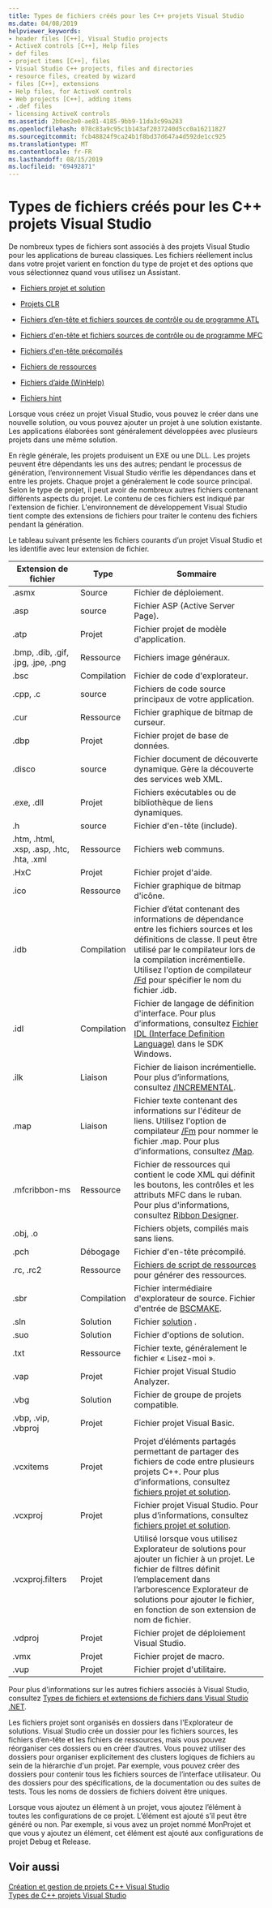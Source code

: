 ```yaml
---
title: Types de fichiers créés pour les C++ projets Visual Studio
ms.date: 04/08/2019
helpviewer_keywords:
- header files [C++], Visual Studio projects
- ActiveX controls [C++], Help files
- def files
- project items [C++], files
- Visual Studio C++ projects, files and directories
- resource files, created by wizard
- files [C++], extensions
- Help files, for ActiveX controls
- Web projects [C++], adding items
- .def files
- licensing ActiveX controls
ms.assetid: 2b0ee2e0-ae81-4185-9bb9-11da3c99a283
ms.openlocfilehash: 078c83a9c95c1b143af2037240d5cc0a16211827
ms.sourcegitcommit: fcb48824f9ca24b1f8bd37d647a4d592de1cc925
ms.translationtype: MT
ms.contentlocale: fr-FR
ms.lasthandoff: 08/15/2019
ms.locfileid: "69492871"
---
```

# <a name="file-types-created-for-visual-studio-c-projects"></a>Types de fichiers créés pour les C++ projets Visual Studio

De nombreux types de fichiers sont associés à des projets Visual Studio pour les applications de bureau classiques. Les fichiers réellement inclus dans votre projet varient en fonction du type de projet et des options que vous sélectionnez quand vous utilisez un Assistant.

- [Fichiers projet et solution](project-and-solution-files.md)

- [Projets CLR](files-created-for-clr-projects.md)

- [Fichiers d’en-tête et fichiers sources de contrôle ou de programme ATL](atl-program-or-control-source-and-header-files.md)

- [Fichiers d'en-tête et fichiers sources de contrôle ou de programme MFC](mfc-program-or-control-source-and-header-files.md)

- [Fichiers d'en-tête précompilés](../creating-precompiled-header-files.md)

- [Fichiers de ressources](resource-files-cpp.md)

- [Fichiers d’aide (WinHelp)](help-files-winhelp.md)

- [Fichiers hint](hint-files.md)

Lorsque vous créez un projet Visual Studio, vous pouvez le créer dans une nouvelle solution, ou vous pouvez ajouter un projet à une solution existante. Les applications élaborées sont généralement développées avec plusieurs projets dans une même solution.

En règle générale, les projets produisent un EXE ou une DLL. Les projets peuvent être dépendants les uns des autres; pendant le processus de génération, l’environnement Visual Studio vérifie les dépendances dans et entre les projets. Chaque projet a généralement le code source principal. Selon le type de projet, il peut avoir de nombreux autres fichiers contenant différents aspects du projet. Le contenu de ces fichiers est indiqué par l'extension de fichier. L'environnement de développement Visual Studio tient compte des extensions de fichiers pour traiter le contenu des fichiers pendant la génération.

Le tableau suivant présente les fichiers courants d’un projet Visual Studio et les identifie avec leur extension de fichier.

|Extension de fichier|Type|Sommaire|
|--------------------|----------|--------------|
|.asmx|Source|Fichier de déploiement.|
|.asp|source|Fichier ASP (Active Server Page).|
|.atp|Projet|Fichier projet de modèle d'application.|
|.bmp, .dib, .gif, .jpg, .jpe, .png|Ressource|Fichiers image généraux.|
|.bsc|Compilation|Fichier de code d'explorateur.|
|.cpp, .c|source|Fichiers de code source principaux de votre application.|
|.cur|Ressource|Fichier graphique de bitmap de curseur.|
|.dbp|Projet|Fichier projet de base de données.|
|.disco|source|Fichier document de découverte dynamique. Gère la découverte des services web XML.|
|.exe, .dll|Projet|Fichiers exécutables ou de bibliothèque de liens dynamiques.|
|.h|source|Fichier d'en-tête (include).|
|.htm, .html, .xsp, .asp, .htc, .hta, .xml|Ressource|Fichiers web communs.|
|.HxC|Projet|Fichier projet d'aide.|
|.ico|Ressource|Fichier graphique de bitmap d'icône.|
|.idb|Compilation|Fichier d’état contenant des informations de dépendance entre les fichiers sources et les définitions de classe. Il peut être utilisé par le compilateur lors de la compilation incrémentielle. Utilisez l'option de compilateur [/Fd](fd-program-database-file-name.md) pour spécifier le nom du fichier .idb.|
|.idl|Compilation|Fichier de langage de définition d'interface. Pour plus d’informations, consultez [Fichier IDL (Interface Definition Language)](/windows/win32/Rpc/the-interface-definition-language-idl-file) dans le SDK Windows.|
|.ilk|Liaison|Fichier de liaison incrémentielle. Pour plus d’informations, consultez [/INCREMENTAL](incremental-link-incrementally.md).|
|.map|Liaison|Fichier texte contenant des informations sur l'éditeur de liens. Utilisez l'option de compilateur [/Fm](fm-name-mapfile.md) pour nommer le fichier .map. Pour plus d’informations, consultez [/Map](map-generate-mapfile.md).|
|.mfcribbon-ms|Ressource|Fichier de ressources qui contient le code XML qui définit les boutons, les contrôles et les attributs MFC dans le ruban. Pour plus d'informations, consultez [Ribbon Designer](../../mfc/ribbon-designer-mfc.md).|
|.obj, .o||Fichiers objets, compilés mais sans liens.|
|.pch|Débogage|Fichier d'en-tête précompilé.|
|.rc, .rc2|Ressource|[Fichiers de script de ressources](../../windows/working-with-resource-files.md) pour générer des ressources.|
|.sbr|Compilation|Fichier intermédiaire d'explorateur de source. Fichier d'entrée de [BSCMAKE](bscmake-options.md).|
|.sln|Solution|Fichier [solution](/visualstudio/ide/solutions-and-projects-in-visual-studio) .|
|.suo|Solution|Fichier d'options de solution.|
|.txt|Ressource|Fichier texte, généralement le fichier « Lisez-moi ».|
|.vap|Projet|Fichier projet Visual Studio Analyzer.|
|.vbg|Solution|Fichier de groupe de projets compatible.|
|.vbp, .vip, .vbproj|Projet|Fichier projet Visual Basic.|
|.vcxitems|Projet|Projet d’éléments partagés permettant de partager des fichiers de code entre plusieurs projets C++. Pour plus d’informations, consultez [fichiers projet et solution](project-and-solution-files.md).|
|.vcxproj|Projet|Fichier projet Visual Studio. Pour plus d’informations, consultez [fichiers projet et solution](project-and-solution-files.md).|
|.vcxproj.filters|Projet|Utilisé lorsque vous utilisez Explorateur de solutions pour ajouter un fichier à un projet. Le fichier de filtres définit l’emplacement dans l’arborescence Explorateur de solutions pour ajouter le fichier, en fonction de son extension de nom de fichier.|
|.vdproj|Projet|Fichier projet de déploiement Visual Studio.|
|.vmx|Projet|Fichier projet de macro.|
|.vup|Projet|Fichier projet d'utilitaire.|

Pour plus d'informations sur les autres fichiers associés à Visual Studio, consultez [Types de fichiers et extensions de fichiers dans Visual Studio .NET](/visualstudio/ide/reference/project-and-solution-file-types).

Les fichiers projet sont organisés en dossiers dans l'Explorateur de solutions. Visual Studio crée un dossier pour les fichiers sources, les fichiers d’en-tête et les fichiers de ressources, mais vous pouvez réorganiser ces dossiers ou en créer d’autres. Vous pouvez utiliser des dossiers pour organiser explicitement des clusters logiques de fichiers au sein de la hiérarchie d'un projet. Par exemple, vous pouvez créer des dossiers pour contenir tous les fichiers sources de l’interface utilisateur. Ou des dossiers pour des spécifications, de la documentation ou des suites de tests. Tous les noms de dossiers de fichiers doivent être uniques.

Lorsque vous ajoutez un élément à un projet, vous ajoutez l’élément à toutes les configurations de ce projet. L’élément est ajouté s’il peut être généré ou non. Par exemple, si vous avez un projet nommé MonProjet et que vous y ajoutez un élément, cet élément est ajouté aux configurations de projet Debug et Release.

## <a name="see-also"></a>Voir aussi

[Création et gestion de projets C++ Visual Studio](../creating-and-managing-visual-cpp-projects.md)<br>
[Types de C++ projets Visual Studio](visual-cpp-project-types.md)<br>